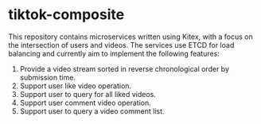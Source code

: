 # tiktok-composite

This repository contains microservices written using Kitex, with a focus on the intersection of users and videos. The services use ETCD for load balancing and currently aim to implement the following features:

1. Provide a video stream sorted in reverse chronological order by submission time.
2. Support user like video operation.
3. Support user to query for all liked videos.
4. Support user comment video operation.
5. Support user to query a video comment list.
